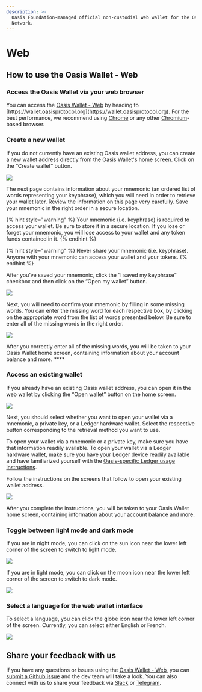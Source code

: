 ```yaml
---
description: >-
  Oasis Foundation-managed official non-custodial web wallet for the Oasis
  Network.
---
```


# Web

## How to use the Oasis Wallet - Web

### **Access the Oasis Wallet via your web browser**

You can access the [Oasis Wallet - Web](https://github.com/oasisprotocol/oasis-wallet-web/) by heading to [https://wallet.oasisprotocol.org](https://wallet.oasisprotocol.org). For the best performance, we recommend using [Chrome](https://www.google.com/chrome/) or any other [Chromium](https://www.chromium.org/Home)-based browser.

### **Create a new wallet**

If you do not currently have an existing Oasis wallet address, you can create a new wallet address directly from the Oasis Wallet's home screen. Click on the “Create wallet” button.

![](https://lh3.googleusercontent.com/d-Sv3O6IZd3PPzAJ9q2KpBsOJjzVdZQBIBR8EVcEsNTS-dbqUCxYGH5tr4Xbzhzli8vN5gEc8CS-asXv2RaVrhNzdstP8l9Is7xuclMTimne20VgEXerz7HNvm5RFp-56vRwUYFE=s0)

The next page contains information about your mnemonic \(an ordered list of words representing your keyphrase\), which you will need in order to retrieve your wallet later. Review the information on this page very carefully. Save your mnemonic in the right order in a secure location.

{% hint style="warning" %}
Your mnemonic \(i.e. keyphrase\) is required to access your wallet. Be sure to store it in a secure location. If you lose or forget your mnemonic, you will lose access to your wallet and any token funds contained in it.
{% endhint %}

{% hint style="warning" %}
Never share your mnemonic \(i.e. keyphrase\). Anyone with your mnemonic can access your wallet and your tokens.
{% endhint %}

After you’ve saved your mnemonic, click the “I saved my keyphrase” checkbox and then click on the “Open my wallet” button.

![](https://lh6.googleusercontent.com/3dadMzehWP1iVXq4TBriabQdqbdd2OwgJE-WV43vJ-ryDND-QOnlcbBItkSRRQqJkRQjg7NLQ-XzovYlMcHTnAq_ya5_J1oim62gbKXOnsbmdFwzbtbDugJxZ7HmX1Ajn965Qhxa=s0)

Next, you will need to confirm your mnemonic by filling in some missing words. You can enter the missing word for each respective box, by clicking on the appropriate word from the list of words presented below. Be sure to enter all of the missing words in the right order.

![](https://lh5.googleusercontent.com/94HoGb2w3ytLBeYpRRzJIMzLv2VE4_LXrpQSsqabp9tI_lrEOvZzgFJCsIvHGZUoq1Ms1RwRp_8RcbqdvvqN4GocF40HhbfvwGchj3mnz26T6fVqqhv8jyjCdJ-jBFLdMh6x1zmE=s0)

After you correctly enter all of the missing words, you will be taken to your Oasis Wallet home screen, containing information about your account balance and more. ****

### **Access an existing wallet**

If you already have an existing Oasis wallet address, you can open it in the web wallet by clicking the “Open wallet” button on the home screen. 

![](https://lh4.googleusercontent.com/OuK5C20Udgy3g46aIYPrTL9nOIcsDIUkbptyXstjzkH-_UoPV3RUosBkHVOuyIR0At8XXHqdvslGBkGbvM38DUdneOUSpEyDXUvxFXdftbzD6U-XMWkKd5W3RleTf2BDXZNNod54=s0)

Next, you should select whether you want to open your wallet via a mnemonic, a private key, or a Ledger hardware wallet. Select the respective button corresponding to the retrieval method you want to use.  
  
To open your wallet via a mnemonic or a private key, make sure you have that information readily available. To open your wallet via a Ledger hardware wallet, make sure you have your Ledger device readily available and have familiarized yourself with the [Oasis-specific Ledger usage instructions](../holding-rose-tokens/ledger-wallet.md). 

Follow the instructions on the screens that follow to open your existing wallet address.

![](https://lh4.googleusercontent.com/oYLR4xnJ08C1Gp4oEn4qu23r8ETu8yPRaTjaR2nHeuyxfZuJL9zH-v81yX5kbhZCO_XBlMNiHwIqtBApu4FkA8uoWRu1vah8tacLB-xcQgEvKh6G2OB5gzFcG7dS-AO2QsXpa-pA=s0)

After you complete the instructions, you will be taken to your Oasis Wallet home screen, containing information about your account balance and more. 

### **Toggle between light mode and dark mode**

If you are in night mode, you can click on the sun icon near the lower left corner of the screen to switch to light mode. 

![](https://lh6.googleusercontent.com/Egxgp19S4WQ3JnKfi_QDSY2uLFxfwuC_m4RRvur4kzNhSyZxsslYzVLfXvCulwkX6SyoBh4U7zpL9o6ITmvsOccELI4umOcjdbuSSW6K4okUff_xEXZudSPa_wU3XaQAuRm0tqmZ=s0)

If you are in light mode, you can click on the moon icon near the lower left corner of the screen to switch to dark mode.

![](https://lh5.googleusercontent.com/Y_Ko61WZVzMl_E1oJEprVQvd195RyYZ9b4g9VubIkeWZcB6wkdER_mCSx5xEpwqV9C5XltZmrznTdGU-KNlqlwcR9FyO1rPO-9WKvN4Hnw3rYF9umrTcly6kpZ3fg8nFpVMxeKFp=s0)

### **Select a language for the web wallet interface**

To select a language, you can click the globe icon near the lower left corner of the screen. Currently, you can select either English or French. 

![](https://lh4.googleusercontent.com/Jpu157pnKyEYMH4Kw5r0ko5mxVH0B9_qBVw0lQvAAornjNHTkqH5g6hqg6sNBvOANQgYeypi35mRFuTblexcodV5Qhxl83qT9PzQ94s-4iJZHcCBMY2BIDl_KaxDyKo2JtPk6N2b=s0)

## **Share your feedback with us**

If you have any questions or issues using the [Oasis Wallet - Web](https://github.com/oasisprotocol/oasis-wallet-web/), you can [submit a Github issue](https://github.com/oasisprotocol/oasis-wallet-web/issues) and the dev team will take a look. You can also connect with us to share your feedback via [Slack](https://oasisprotocol.org/slack) or [Telegram](https://t.me/oasisprotocolcommunity). 

